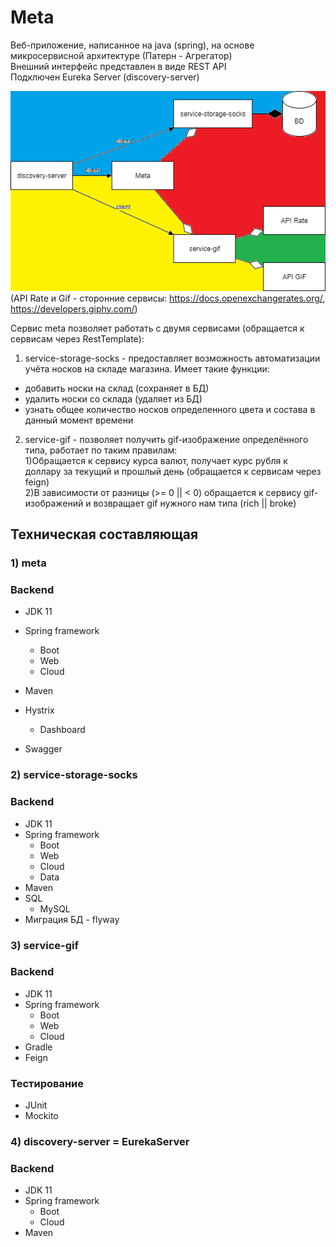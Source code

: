 # Meta
Веб-приложение, написанное на java (spring), на основе микросервисной архитектуре (Патерн - Агрегатор)  
Внешний интерфейс представлен в виде REST API  
Подключен Eureka Server (discovery-server)

![Image](UML.png)  
(API Rate и Gif - сторонние сервисы: https://docs.openexchangerates.org/, https://developers.giphy.com/)  

Сервис meta позволяет работать с двумя сервисами (обращается к сервисам через RestTemplate):  
1) service-storage-socks - предоставляет возможность автоматизации учёта носков на складе магазина. Имеет такие функции:  
* добавить носки на склад (сохраняет в БД)
* удалить носки со склада (удаляет из БД) 
* узнать общее количество носков определенного цвета и состава в данный момент времени  

2) service-gif - позволяет получить gif-изображение определённого типа, работает по таким правилам:  
   1)Обращается к сервису курса валют, получает курс рубля к доллару за текущий и прошлый день (обращается к сервисам через feign)   
   2)В зависимости от разницы (>= 0 || < 0) обращается к сервису gif-изображений и возвращает gif нужного нам типа (rich || broke)  

## Техническая составляющая
### 1) meta  
### Backend  

* JDK 11

* Spring framework
  * Boot
  * Web
  * Cloud
* Maven
* Hystrix
   * Dashboard 
* Swagger  
 

### 2) service-storage-socks
### Backend

* JDK 11
* Spring framework
  * Boot
  * Web
  * Cloud
  * Data
* Maven
* SQL
  * MySQL
* Миграция БД - flyway  


### 3) service-gif
### Backend

* JDK 11
* Spring framework
  * Boot
  * Web
  * Cloud
* Gradle
* Feign

### Тестирование
* JUnit
* Mockito

### 4) discovery-server = EurekaServer
### Backend
* JDK 11
* Spring framework
  * Boot
  * Cloud
* Maven
